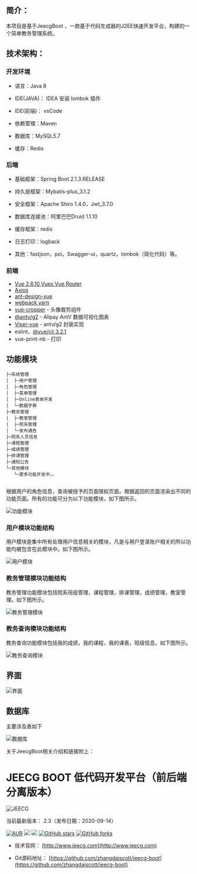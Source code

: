 简介：
-----------------------------------

本项目是基于JeecgBoot ，一款基于代码生成器的J2EE快速开发平台，构建的一个简单教务管理系统。




技术架构：
-----------------------------------
### 开发环境

- 语言：Java 8

- IDE(JAVA)： IDEA 安装 lombok 插件 

- IDE(前端)： vsCode

- 依赖管理：Maven

- 数据库：MySQL5.7

- 缓存：Redis


### 后端
- 基础框架：Spring Boot 2.1.3.RELEASE

- 持久层框架：Mybatis-plus_3.1.2

- 安全框架：Apache Shiro 1.4.0，Jwt_3.7.0

- 数据库连接池：阿里巴巴Druid 1.1.10

- 缓存框架：redis

- 日志打印：logback

- 其他：fastjson，poi，Swagger-ui，quartz，lombok（简化代码）等。


### 前端

- [Vue 2.6.10](https://cn.vuejs.org/),[Vuex](https://vuex.vuejs.org/zh/),[Vue Router](https://router.vuejs.org/zh/)
- [Axios](https://github.com/axios/axios)
- [ant-design-vue](https://vuecomponent.github.io/ant-design-vue/docs/vue/introduce-cn/)
- [webpack](https://www.webpackjs.com/),[yarn](https://yarnpkg.com/zh-Hans/)
- [vue-cropper](https://github.com/xyxiao001/vue-cropper) - 头像裁剪组件
- [@antv/g2](https://antv.alipay.com/zh-cn/index.html) - Alipay AntV 数据可视化图表
- [Viser-vue](https://viserjs.github.io/docs.html#/viser/guide/installation)  - antv/g2 封装实现
- eslint，[@vue/cli 3.2.1](https://cli.vuejs.org/zh/guide)
- vue-print-nb - 打印



## 功能模块

```
├─系统管理
│  ├─用户管理
│  ├─角色管理
│  ├─菜单管理
│  ├─Online表单开发
│  └─数据字典
├─教务管理
|  ├─教室管理
|  ├─院系管理
│  └─发布通告
├─院系人员信息
├─课程管理
├─成绩管理
├─排课管理
├─通知公告
└─其他模块
   └─更多功能开发中。。
   
```

根据用户的角色信息，查询被授予的页面限权页面。根据返回的页面渲染出不同的功能页面。所有的功能可分为以下功能模块，如下图所示。

![功能模块](./lib/clip_image003.png)

### 用户模块功能结构

用户模块是集中所有处理用户信息相关的模块，凡是与用户登录账户相关的所以功能均被包含在此模块中。如下图所示。

![用户模块](./lib/clip_image005.png)

### 教务管理模块功能结构

教务管理功能模块包括院系班级管理，课程管理，排课管理，成绩管理，教室管理。如下图所示。

![教务管理模块](./lib/clip_image007.png)

### 教务查询模块功能结构

教务查询功能模块包括我的成绩，我的课程，我的课表，班级信息。如下图所示。

![教务查询模块](./lib/clip_image009.png)

## 界面

![界面](./lib/clip_image011.jpg)

## 数据库

主要涉及表如下

![数据库](./lib/clip_image016.jpg)



关于JeecgBoot相关介绍和链接附上：

JEECG BOOT 低代码开发平台（前后端分离版本）
===============
![JEECG](https://static.oschina.net/uploads/img/201905/24164523_XDhg.png "JeecgBoot快速开发平台")

当前最新版本： 2.3（发布日期：2020-09-14）

[![AUR](https://img.shields.io/badge/license-Apache%20License%202.0-blue.svg)](https://github.com/zhangdaiscott/jeecg-boot/blob/master/LICENSE)
[![](https://img.shields.io/badge/Author-北京国炬软件-orange.svg)](http://www.jeecg.com)
[![](https://img.shields.io/badge/version-2.3-brightgreen.svg)](https://github.com/zhangdaiscott/jeecg-boot)
[![GitHub stars](https://img.shields.io/github/stars/zhangdaiscott/jeecg-boot.svg?style=social&label=Stars)](https://github.com/zhangdaiscott/jeecg-boot)
[![GitHub forks](https://img.shields.io/github/forks/zhangdaiscott/jeecg-boot.svg?style=social&label=Fork)](https://github.com/zhangdaiscott/jeecg-boot)

- 技术官网：  [http://www.jeecg.com](http://www.jeecg.com)

- Git源码地址：  [https://github.com/zhangdaiscott/jeecg-boot](https://github.com/zhangdaiscott/jeecg-boot)

